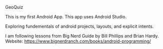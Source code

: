 GeoQuiz

This is my first Android App. This app uses Android Studio.

Exploring fundementals of android projects, layouts, and explicit intents. 

I am following lessons from Big Nerd Guide by Bill Phillips and Brian Hardy. 
Website: https://www.bignerdranch.com/books/android-programming/
